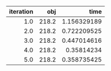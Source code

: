 | iteration |     obj |          time |
| ---------:| -------:| -------------:|
|     $1.0$ | $218.2$ | $1.156329189$ |
|     $2.0$ | $218.2$ | $0.722209525$ |
|     $3.0$ | $218.2$ | $0.447014616$ |
|     $4.0$ | $218.2$ |  $0.35814234$ |
|     $5.0$ | $218.2$ | $0.358735425$ |

